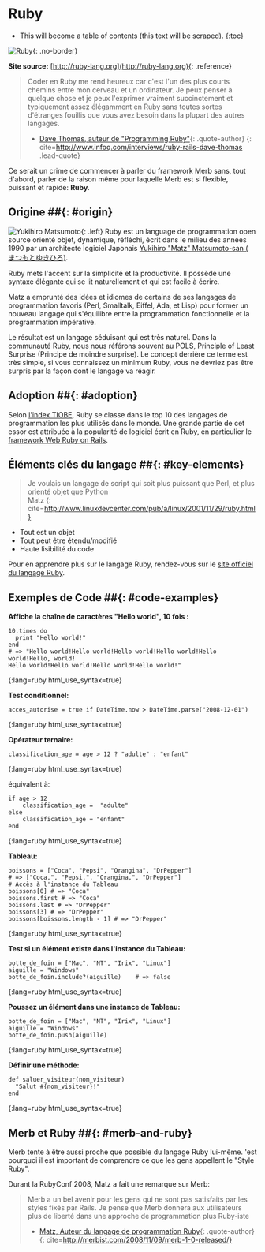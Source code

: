 # Ruby

* This will become a table of contents (this text will be scraped).
{:toc}

![Ruby](/images/ruby-header.gif){: .no-border}

**Site source:** [http://ruby-lang.org](http://ruby-lang.org){: .reference}

> Coder en Ruby me rend heureux car c'est l'un des plus courts chemins entre mon cerveau et un ordinateur. Je peux penser à quelque chose et je peux l'exprimer vraiment succinctement et typiquement assez élégamment en Ruby sans toutes sortes d'étranges fouillis que vous avez besoin dans la plupart des autres langages.
> - [Dave Thomas, auteur de "Programming Ruby"](http://pragdave.pragprog.com/){: .quote-author}
{: cite=http://www.infoq.com/interviews/ruby-rails-dave-thomas .lead-quote}

Ce serait un crime de commencer à parler du framework Merb sans, tout d'abord, parler de la raison même pour laquelle Merb est si flexible, puissant et rapide: **Ruby**.

## Origine ##{: #origin}
![Yukihiro Matsumoto](/images/Yukihiro_Matsumoto.jpg){: .left}
Ruby est un language de programmation open source orienté objet, dynamique, réfléchi, écrit dans le milieu des années 1990 par un architecte logiciel Japonais [Yukihiro "Matz" Matsumoto-san ( まつもとゆきひろ)](http://en.wikipedia.org/wiki/Yukihiro_Matsumoto).

Ruby mets l'accent sur la simplicité et la productivité. Il possède une syntaxe élégante qui se lit naturellement et qui est facile à écrire.

Matz a emprunté des idées et idiomes de certains de ses langages de programmation favoris (Perl, Smalltalk, Eiffel, Ada, et Lisp) pour former un nouveau langage qui s'équilibre entre la programmation fonctionnelle et la programmation impérative.

Le résultat est un langage séduisant qui est très naturel. Dans la communauté Ruby, nous nous référons souvent au POLS, Principle of Least Surprise (Principe de moindre surprise). Le concept derrière ce terme est très simple, si vous connaissez un minimum Ruby, vous ne devriez pas être surpris par la façon dont le langage va réagir.

## Adoption ##{: #adoption}
Selon [l'index TIOBE](http://www.tiobe.com/index.php/content/paperinfo/tpci/index.html), Ruby se classe dans le top 10 des langages de programmation les plus utilisés dans le monde. Une grande partie de cet essor est attribuée à la popularité de logiciel écrit en Ruby, en particulier le [framework Web Ruby on Rails](http://rubyonrails.org).

## Éléments clés du langage ##{: #key-elements}

> Je voulais un langage de script qui soit plus puissant que Perl, et plus orienté objet que Python  
> Matz
{: cite=http://www.linuxdevcenter.com/pub/a/linux/2001/11/29/ruby.html}

* Tout est un objet
* Tout peut être étendu/modifié
* Haute lisibilité du code

Pour en apprendre plus sur le langage Ruby, rendez-vous sur le [site officiel du langage Ruby](http://www.ruby-lang.org/en/about).

## Exemples de Code ##{: #code-examples}

**Affiche la chaîne de caractères "Hello world", 10 fois :**

    10.times do 
      print "Hello world!"
    end 
    # => "Hello world!Hello world!Hello world!Hello world!Hello world!Hello, world! 
    Hello world!Hello world!Hello world!Hello world!"
{:lang=ruby html_use_syntax=true}
		
**Test conditionnel:**

    acces_autorise = true if DateTime.now > DateTime.parse("2008-12-01")
{:lang=ruby html_use_syntax=true}

**Opérateur ternaire:**

	classification_age = age > 12 ? "adulte" : "enfant"
{:lang=ruby html_use_syntax=true}

équivalent à:

	if age > 12
		classification_age =  "adulte"
	else
		classification_age = "enfant"
	end
{:lang=ruby html_use_syntax=true}

**Tableau:**

    boissons = ["Coca", "Pepsi", "Orangina", "DrPepper"]
    # => ["Coca,", "Pepsi,", "Orangina,", "DrPepper"]
    # Accès à l'instance du Tableau
    boissons[0] # => "Coca"
    boissons.first # => "Coca"
    boissons.last # => "DrPepper"
    boissons[3] # => "DrPepper"
    boissons[boissons.length - 1] # => "DrPepper"
{:lang=ruby html_use_syntax=true}

		
**Test si un élément existe dans l'instance du Tableau:**

    botte_de_foin = ["Mac", "NT", "Irix", "Linux"]
    aiguille = "Windows"
    botte_de_foin.include?(aiguille)	# => false
{:lang=ruby html_use_syntax=true}
	
**Poussez un élément dans une instance de Tableau:**

    botte_de_foin = ["Mac", "NT", "Irix", "Linux"]
    aiguille = "Windows"
    botte_de_foin.push(aiguille)
{:lang=ruby html_use_syntax=true}
		
**Définir une méthode:**

    def saluer_visiteur(nom_visiteur)
      "Salut #{nom_visiteur}!"
    end
{:lang=ruby html_use_syntax=true}

## Merb et Ruby ##{: #merb-and-ruby}

Merb tente à être aussi proche que possible du langage Ruby lui-même. 'est pourquoi il est important de comprendre ce que les gens appellent le "Style Ruby".

Durant la RubyConf 2008, Matz a fait une remarque sur Merb:

> Merb a un bel avenir pour les gens qui ne sont pas satisfaits par les styles fixés par Rails. Je pense que Merb donnera aux utilisateurs plus de liberté dans une approche de programmation plus Ruby-iste
> - [Matz, Auteur du langage de programmation Ruby](http://ruby-lang.org/){: .quote-author}
{: cite=http://merbist.com/2008/11/09/merb-1-0-released/}
